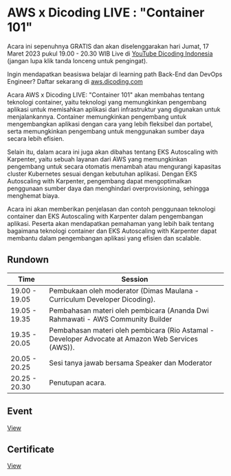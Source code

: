 # AWS x Dicoding LIVE : "Container 101"
Acara ini sepenuhnya GRATIS dan akan diselenggarakan hari Jumat, 17 Maret 2023 pukul 19.00 - 20.30 WIB Live di [YouTube Dicoding Indonesia](https://www.youtube.com/live/V3oc9Hy5p0I) (jangan lupa klik tanda lonceng untuk pengingat).

Ingin mendapatkan beasiswa belajar di learning path Back-End dan DevOps Engineer? Daftar sekarang di [aws.dicoding.com](https://www.dicoding.id/scholarawsevent6)

Acara AWS x Dicoding LIVE: "Container 101" akan membahas tentang teknologi container, yaitu teknologi yang memungkinkan pengembang aplikasi untuk memisahkan aplikasi dari infrastruktur yang digunakan untuk menjalankannya. Container memungkinkan pengembang untuk mengembangkan aplikasi dengan cara yang lebih fleksibel dan portabel, serta memungkinkan pengembang untuk menggunakan sumber daya secara lebih efisien.

Selain itu, dalam acara ini juga akan dibahas tentang EKS Autoscaling with Karpenter, yaitu sebuah layanan dari AWS yang memungkinkan pengembang untuk secara otomatis menambah atau mengurangi kapasitas cluster Kubernetes sesuai dengan kebutuhan aplikasi. Dengan EKS Autoscaling with Karpenter, pengembang dapat mengoptimalkan penggunaan sumber daya dan menghindari overprovisioning, sehingga menghemat biaya.

Acara ini akan memberikan penjelasan dan contoh penggunaan teknologi container dan EKS Autoscaling with Karpenter dalam pengembangan aplikasi. Peserta akan mendapatkan pemahaman yang lebih baik tentang bagaimana teknologi container dan EKS Autoscaling with Karpenter dapat membantu dalam pengembangan aplikasi yang efisien dan scalable.

## Rundown
| Time          | Session                                                                                           |
| ------------- | ------------------------------------------------------------------------------------------------- |
| 19.00 - 19.05 | Pembukaan oleh moderator (Dimas Maulana - Curriculum Developer Dicoding).                         |
| 19.05 - 19.35 | Pembahasan materi oleh pembicara (Ananda Dwi Rahmawati - AWS Community Builder                    | Sr. Cloud Engineer at Btech). |
| 19.35 - 20.05 | Pembahasan materi oleh pembicara (Rio Astamal - Developer Advocate at Amazon Web Services (AWS)). |
| 20.05 - 20.25 | Sesi tanya jawab bersama Speaker dan Moderator                                                    |
| 20.25 - 20.30 | Penutupan acara.                                                                                  |

## Event
[View](https://www.dicoding.com/events/5980)

## Certificate
[View](/certificate/certificate.pdf)
